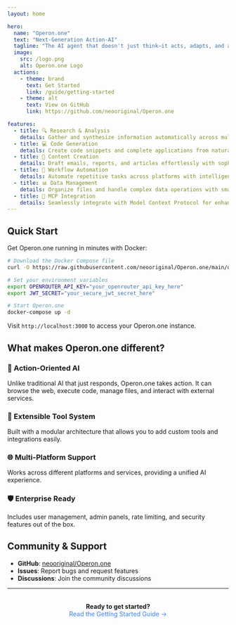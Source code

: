 ```yaml
---
layout: home

hero:
  name: "Operon.one"
  text: "Next-Generation Action-AI"
  tagline: "The AI agent that doesn't just think—it acts, adapts, and accelerates across every platform you use."
  image:
    src: /logo.png
    alt: Operon.one Logo
  actions:
    - theme: brand
      text: Get Started
      link: /guide/getting-started
    - theme: alt
      text: View on GitHub
      link: https://github.com/neooriginal/Operon.one

features:
  - title: 🔍 Research & Analysis
    details: Gather and synthesize information automatically across multiple sources with intelligent AI-powered research capabilities.
  - title: 💻 Code Generation
    details: Create code snippets and complete applications from natural language descriptions with advanced AI assistance.
  - title: 📝 Content Creation
    details: Draft emails, reports, and articles effortlessly with sophisticated language generation capabilities.
  - title: 🔄 Workflow Automation
    details: Automate repetitive tasks across platforms with intelligent workflow orchestration and execution.
  - title: 📊 Data Management
    details: Organize files and handle complex data operations with smart data processing and management tools.
  - title: 🚀 MCP Integration
    details: Seamlessly integrate with Model Context Protocol for enhanced AI capabilities and extensibility.
---
```


## Quick Start

Get Operon.one running in minutes with Docker:

```bash
# Download the Docker Compose file
curl -O https://raw.githubusercontent.com/neooriginal/Operon.one/main/docker-compose.yml

# Set your environment variables
export OPENROUTER_API_KEY="your_openrouter_api_key_here"
export JWT_SECRET="your_secure_jwt_secret_here"

# Start Operon.one
docker-compose up -d
```

Visit `http://localhost:3000` to access your Operon.one instance.

## What makes Operon.one different?

### 🎯 Action-Oriented AI

Unlike traditional AI that just responds, Operon.one takes action. It can browse the web, execute code, manage files, and interact with external services.

### 🔧 Extensible Tool System

Built with a modular architecture that allows you to add custom tools and integrations easily.

### 🌐 Multi-Platform Support

Works across different platforms and services, providing a unified AI experience.

### 🛡️ Enterprise Ready

Includes user management, admin panels, rate limiting, and security features out of the box.

## Community & Support

- **GitHub**: [neooriginal/Operon.one](https://github.com/neooriginal/Operon.one)
- **Issues**: Report bugs and request features
- **Discussions**: Join the community discussions

---

<div style="text-align: center; margin-top: 2rem;">
  <strong>Ready to get started?</strong><br>
  <a href="/guide/getting-started" style="color: #3c82f6; text-decoration: none;">Read the Getting Started Guide →</a>
</div>
